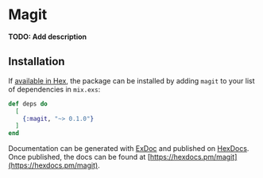 # Magit

**TODO: Add description**

## Installation

If [available in Hex](https://hex.pm/docs/publish), the package can be installed
by adding `magit` to your list of dependencies in `mix.exs`:

```elixir
def deps do
  [
    {:magit, "~> 0.1.0"}
  ]
end
```

Documentation can be generated with [ExDoc](https://github.com/elixir-lang/ex_doc)
and published on [HexDocs](https://hexdocs.pm). Once published, the docs can
be found at [https://hexdocs.pm/magit](https://hexdocs.pm/magit).

